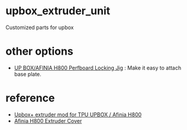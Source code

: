 # upbox_extruder_unit
Customized parts for upbox 

# other options
- [UP BOX/AFINIA H800 Perfboard Locking Jig](https://www.thingiverse.com/thing:1594626/files) : Make it easy to attach base plate.

# reference
- [Upbox+ extruder mod for TPU UPBOX / Afinia H800](https://www.thingiverse.com/thing:2912644)
- [Afinia H800 Extruder Cover](https://www.thingiverse.com/thing:3029965)

